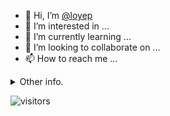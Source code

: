 - 👋 Hi, I’m [@loyep](https://github.com/loyep)
- 👀 I’m interested in ...
- 🌱 I’m currently learning ...
- 💞️ I’m looking to collaborate on ...
- 📫 How to reach me ...

<details>
  <summary>Other info.</summary>
  <br>

<!--START_SECTION:waka-->

```txt
TypeScript   3 hrs 3 mins    █████████████▓░░░░░░░░░░░   55.14 %
JSON         1 hr 8 mins     █████░░░░░░░░░░░░░░░░░░░░   20.54 %
JavaScript   21 mins         █▓░░░░░░░░░░░░░░░░░░░░░░░   06.59 %
Vue.js       18 mins         █▒░░░░░░░░░░░░░░░░░░░░░░░   05.52 %
Bash         17 mins         █▒░░░░░░░░░░░░░░░░░░░░░░░   05.27 %
```

<!--END_SECTION:waka-->

</details>

![visitors](https://visitor-badge.glitch.me/badge?page_id=loyep.loyep)
